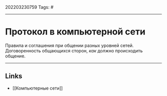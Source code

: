 202203230759
Tags: #

---

# Протокол в компьютерной сети
Правила и соглашения при общении разных уровней сетей.
Договоренность общающихся сторон, *как* должно происходить общение. 

---
## Links
- [[Компьютерные сети]]
